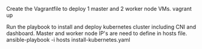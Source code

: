 Create the Vagrantfile to deploy 1 master and 2 worker node VMs. vagrant up

Run the playbook to install and deploy kubernetes cluster including CNI and dashboard. Master and worker node IP's are need to define in hosts file. ansible-playbook -i hosts install-kubernetes.yaml

